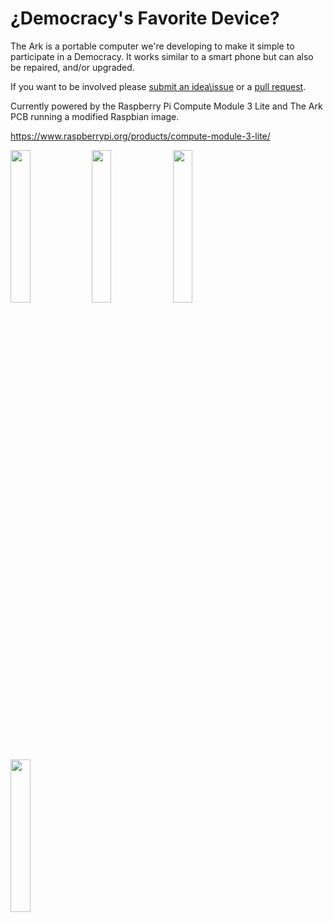 # ¿Democracy's Favorite Device?

The Ark is a portable computer we're developing to make it simple to participate in a Democracy. 
 It works similar to a smart phone but can also be repaired, and/or upgraded.


 If you want to be involved please [submit an idea\issue](https://github.com/thearkadia/The_Ark/issues) or a [pull request](https://github.com/thearkadia/The_Ark/pulls).

Currently powered by the Raspberry Pi Compute Module 3 Lite and The Ark PCB running a modified Raspbian image.

https://www.raspberrypi.org/products/compute-module-3-lite/
 


<img src="https://github.com/thearkadia/The_Ark/blob/master/theark.jpg" width="25%" height="25%">

<img src="https://github.com/thearkadia/The_Ark/blob/master/thearkback.JPG" width="25%" height="25%">

<img src="https://github.com/thearkadia/The_Ark/blob/master/thearkvid.gif" width="25%" height="25%">


<img src="https://github.com/thearkadia/The_Ark/blob/master/Democracyappsubmit.gif" width="25%" height="25%">
